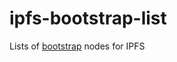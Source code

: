 # ipfs-bootstrap-list

Lists of [bootstrap](https://github.com/ipfs/examples/tree/master/examples/bootstrap) nodes for IPFS
